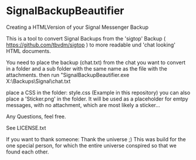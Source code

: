 # SignalBackupBeautifier
Creating a HTMLVersion of your Signal Messenger Backup

This is a tool to convert Signal Backups from the 'sigtop' Backup  ( https://github.com/tbvdm/sigtop ) to more readable und 'chat looking' HTML documents.

You need to place the backup (chat.txt) from the chat you want to convert in a folder and a sub folder with the same name as the file with the attachments.
then run "SignalBackupBeautifier.exe X:\Backups\Signal\chat.txt

place a CSS in the folder: style.css (Example in this repository)
you can also place a 'Sticker.png' in the folder. It will be used as a placeholder for emtpy messages, with no attachment, which are most likely a sticker...


Any Questions, feel free.


See LICENSE.txt


If you want to thank someone: Thank the universe ;)
This was build for the one special person, for which the entire universe conspired so that we found each other.
